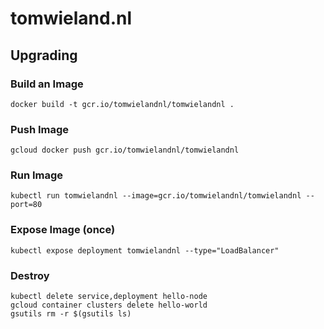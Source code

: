 # tomwieland.nl

## Upgrading

### Build an Image
```
docker build -t gcr.io/tomwielandnl/tomwielandnl .
```

### Push Image
```
gcloud docker push gcr.io/tomwielandnl/tomwielandnl
````

### Run Image
```
kubectl run tomwielandnl --image=gcr.io/tomwielandnl/tomwielandnl --port=80
```

### Expose Image (once)
```
kubectl expose deployment tomwielandnl --type="LoadBalancer"
```

### Destroy
```
kubectl delete service,deployment hello-node
gcloud container clusters delete hello-world
gsutils rm -r $(gsutils ls)
```
